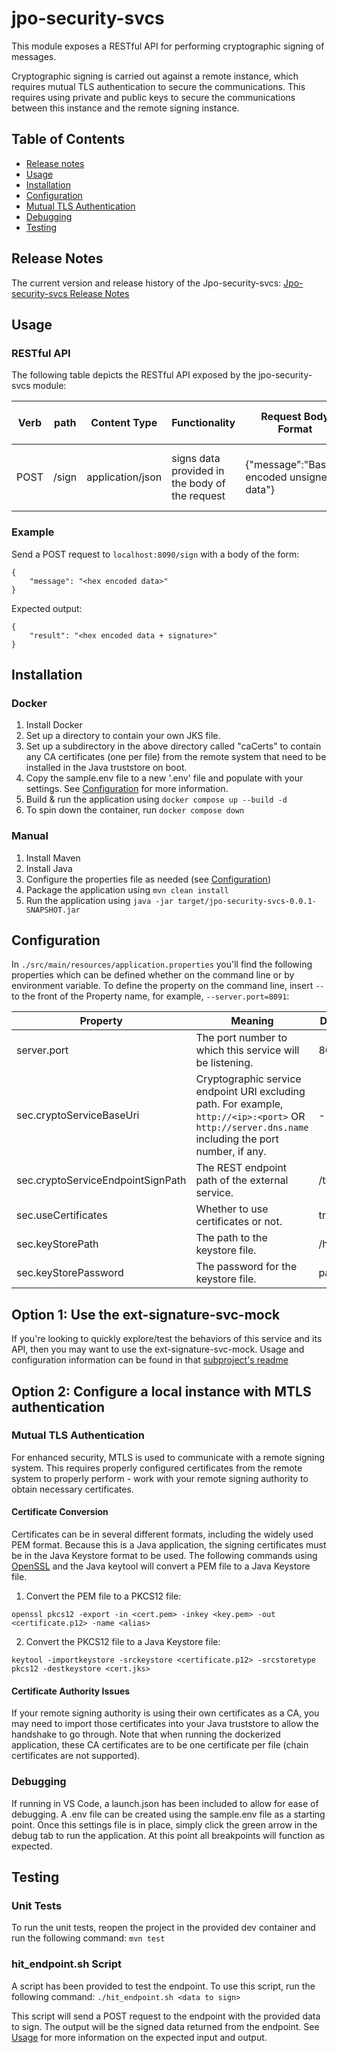 
# jpo-security-svcs
This module exposes a RESTful API for performing cryptographic signing of messages.

Cryptographic signing is carried out against a remote instance, which requires mutual TLS authentication to secure the 
communications. This requires using private and public keys to secure the communications between this instance and the remote signing instance.

## Table of Contents
- [Release notes](#release-notes)
- [Usage](#usage)
- [Installation](#installation)
- [Configuration](#configuration)
- [Mutual TLS Authentication](#mutual-tls-authentication)
- [Debugging](#debugging)
- [Testing](#testing)

## Release Notes
The current version and release history of the Jpo-security-svcs: [Jpo-security-svcs Release Notes](<docs/Release_notes.md>)

## Usage
### RESTful API
The following table depicts the RESTful API exposed by the jpo-security-svcs module:

| Verb | path  | Content Type     | Functionality                                  | Request Body Format                        | Response Body Format                     |
|------|-------|------------------|------------------------------------------------|--------------------------------------------|------------------------------------------|
| POST | /sign | application/json | signs data provided in the body of the request | {"message":"Base64 encoded unsigned data"} | {"result": "Base64 Encoded Signed Data"} |

### Example
Send a POST request to `localhost:8090/sign` with a body of the form:

```
{
	"message": "<hex encoded data>"
}
```

Expected output:

```
{
	"result": "<hex encoded data + signature>"
}
```

## Installation
### Docker
1. Install Docker
2. Set up a directory to contain your own JKS file.
3. Set up a subdirectory in the above directory called "caCerts" to contain any CA certificates (one per file) from the 
   remote system that need to be installed in the Java truststore on boot.
4. Copy the sample.env file to a new '.env' file and populate with your settings. See [Configuration](#configuration) for more information.
5. Build & run the application using `docker compose up --build -d`
6. To spin down the container, run `docker compose down`

### Manual
1. Install Maven
2. Install Java
3. Configure the properties file as needed (see [Configuration](#configuration))
4. Package the application using `mvn clean install`
5. Run the application using `java -jar target/jpo-security-svcs-0.0.1-SNAPSHOT.jar`

## Configuration
In `./src/main/resources/application.properties` you'll find the following properties which can be defined whether on 
the command line or by environment variable. To define the property on the command line, insert `--` to the front of the Property name, 
for example, `--server.port=8091`:

| Property                          | Meaning                                                                                                                                             | Default Value  | Environment Variable Substitute       |
|-----------------------------------|-----------------------------------------------------------------------------------------------------------------------------------------------------|----------------|---------------------------------------|
| server.port                       | The port number to which this service will be listening.                                                                                            | 8090           | SERVER_PORT                           |
| sec.cryptoServiceBaseUri          | Cryptographic service endpoint URI excluding path. For example, `http://<ip>:<port>` OR `http://server.dns.name` including the port number, if any. | -              | SEC_CRYPTO_SERVICE_BASE_URI           |
| sec.cryptoServiceEndpointSignPath | The REST endpoint path of the external service.                                                                                                     | /tmc/signtim   | SEC_CRYPTO_SERVICE_ENDPOINT_SIGN_PATH |
| sec.useCertificates               | Whether to use certificates or not.                                                                                                                 | true           | SEC_USE_CERTIFICATES                  |
| sec.keyStorePath                  | The path to the keystore file.                                                                                                                      | /home/cert.jks | SEC_KEY_STORE_PATH                    |
| sec.keyStorePassword              | The password for the keystore file.                                                                                                                 | password       | SEC_KEY_STORE_PASSWORD                |


## Option 1: Use the ext-signature-svc-mock

If you're looking to quickly explore/test the behaviors of this service and its API, then you may want to use the ext-signature-svc-mock.
Usage and configuration information can be found in that [subproject's readme](../ext-signature-svc-mock/README.md)

## Option 2: Configure a local instance with MTLS authentication

### Mutual TLS Authentication
For enhanced security, MTLS is used to communicate with a remote signing system. This requires properly configured 
certificates from the remote system to properly perform - work with your remote signing authority to obtain necessary certificates. 

#### Certificate Conversion
Certificates can be in several different formats, including the widely used PEM format. 
Because this is a Java application, the signing certificates must be in the Java Keystore format to be used. 
The following commands using [OpenSSL](https://www.openssl.org/) and the Java keytool will convert a PEM file to a Java Keystore file.

1. Convert the PEM file to a PKCS12 file:
```
openssl pkcs12 -export -in <cert.pem> -inkey <key.pem> -out <certificate.p12> -name <alias>
```
2. Convert the PKCS12 file to a Java Keystore file:
```
keytool -importkeystore -srckeystore <certificate.p12> -srcstoretype pkcs12 -destkeystore <cert.jks>
```

#### Certificate Authority Issues
If your remote signing authority is using their own certificates as a CA, you may need to import those certificates 
into your Java truststore to allow the handshake to go through. Note that when running the dockerized application, 
these CA certificates are to be one certificate per file (chain certificates are not supported).

### Debugging
If running in VS Code, a launch.json has been included to allow for ease of debugging. A .env file can be created 
using the sample.env file as a starting point. Once this settings file is in place, simply click the green arrow 
in the debug tab to run the application. At this point all breakpoints will function as expected.

## Testing
### Unit Tests
To run the unit tests, reopen the project in the provided dev container and run the following command:
`mvn test`

### hit_endpoint.sh Script
A script has been provided to test the endpoint. To use this script, run the following command:
`./hit_endpoint.sh <data to sign>`

This script will send a POST request to the endpoint with the provided data to sign. The output will be the 
signed data returned from the endpoint. See [Usage](#usage) for more information on the expected input and output.
